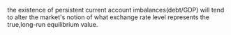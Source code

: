 the existence of persistent current account imbalances(debt/GDP) will tend to alter 
the market's notion of what exchange rate level represents the true,long-run equilibrium value.
